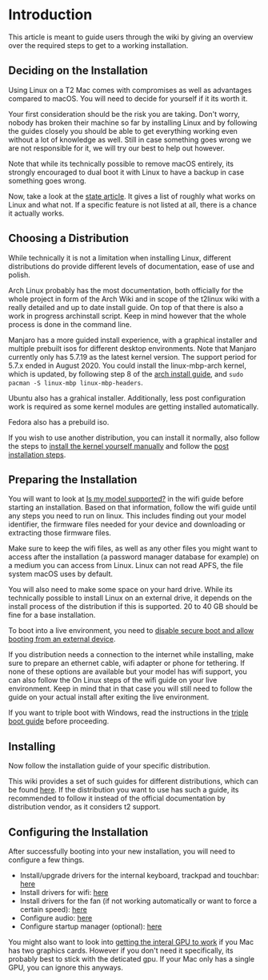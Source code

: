 # Introduction

This article is meant to guide users through the wiki by giving an overview over the required steps to
get to a working installation.

## Deciding on the Installation

Using Linux on a T2 Mac comes with compromises as well as advantages compared to macOS. You will need
to decide for yourself if it its worth it.

Your first consideration should be the risk you are taking. Don't worry, nobody has broken their machine so far by installing
Linux and by following the guides closely you should be able to get everything working even without a lot of knowledge as well.
Still in case something goes wrong we are not responsible for it, we will try our best to help out however.

Note that while its technically possible to remove macOS entirely, its strongly encouraged to dual boot it with Linux to have
a backup in case something goes wrong.

Now, take a look at the [state article](https://wiki.t2linux.org/state/). It gives a list of roughly what works on Linux and what not.
If a specific feature is not listed at all, there is a chance it actually works.

## Choosing a Distribution

While technically it is not a limitation when installing Linux, different distributions do provide different levels of documentation,
ease of use and polish.

Arch Linux probably has the most documentation, both officially for the whole project in form of the Arch Wiki and in scope of the
t2linux wiki with a really detailed and up to date install guide. On top of that there is also a work in progress archinstall script.
Keep in mind however that the whole process is done in the command line.

Manjaro has a more guided install experience, with a graphical installer and multiple prebuilt isos for different desktop environments. Note that Manjaro currently only has 5.7.19 as the latest kernel version. The support period for 5.7.x ended in August 2020.
You could install the linux-mbp-arch kernel, which is updated, by following step 8 of the [arch install guide](https://wiki.t2linux.org/distributions/arch/installation/), and `sudo pacman -S linux-mbp linux-mbp-headers`.

Ubuntu also has a grahical installer. Additionally, less post configuration work is required as some kernel modules are getting
installed automatically.

Fedora also has a prebuild iso.

If you wish to use another distribution, you can install it normally, also follow the steps to [install the kernel yourself manually](https://wiki.t2linux.org/guides/kernel/) and follow the [post installation steps](https://wiki.t2linux.org/roadmap/#configuring-the-installation).

## Preparing the Installation

You will want to look at [Is my model supported?](https://wiki.t2linux.org/guides/wifi/#is-my-model-supported) in the wifi guide before starting an installation.
Based on that information, follow the wifi guide until any steps you need to run on linux. This includes finding
out your model identifier, the firmware files needed for your device and downloading or extracting those firmware files.

Make sure to keep the wifi files, as well as any other files you might want to access after the installation (a password manager database for example) on a medium you can access from Linux. Linux can not read APFS, the file system macOS uses by default.

You will also need to make some space on your hard drive. While its technically possible to install Linux on an external drive, it depends on the install process of the distribution if this is supported. 20 to 40 GB should be fine for a base installation.

To boot into a live environment, you need to [disable secure boot and allow booting from an external device](https://support.apple.com/en-us/HT208198).

If you distribution needs a connection to the internet while installing, make sure to prepare an ethernet cable, wifi adapter or
phone for tethering. If none of these options are available but your model has wifi support, you can also follow the On Linux steps of the wifi
guide on your live environment. Keep in mind that in that case you will still need to follow the guide on your actual install after exiting
the live environment.

If you want to triple boot with Windows, read the instructions in the [triple boot guide](https://wiki.t2linux.org/guides/windows/) before proceeding.

## Installing

Now follow the installation guide of your specific distribution.

This wiki provides a set of such guides for different distributions, which can be found [here](https://wiki.t2linux.org/distributions/overview/). If the distribution you want to use has such a guide, its recommended to follow it instead of the official documentation by distribution vendor, as it considers t2 support.

## Configuring the Installation

After successfully booting into your new installation, you will need to configure a few things.

- Install/upgrade drivers for the internal keyboard, trackpad and touchbar: [here](https://wiki.t2linux.org/guides/dkms/)
- Install drivers for wifi: [here](https://wiki.t2linux.org/guides/wifi/#on-linux)
- Install drivers for the fan (if not working automatically or want to force a certain speed): [here](https://wiki.t2linux.org/guides/fan/)
- Configure audio: [here](https://wiki.t2linux.org/guides/audio-config/)
- Configure startup manager (optional): [here](https://wiki.t2linux.org/guides/startup-manager/)

You might also want to look into [getting the interal GPU to work](https://wiki.t2linux.org/guides/hybrid-graphics/) if you Mac has two
graphics cards. However if you don't need it specifically, its probably best to stick with the deticated gpu. If your Mac only has
a single GPU, you can ignore this anyways.

